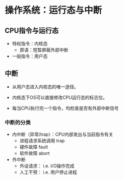 # 操作系统：运行态与中断	

## CPU指令与运行态

- 特权指令：内核态
  - 原语：短暂屏蔽外部中断
- 一般指令：用户态

## 中断

- 从用户态进入内核态的唯一途径。

- 内核态下OS可以直接修改CPU运行态的标志位。
- 每当CPU执行完一个指令，均检查是否有外部中断信号

### 中断的分类

- 内中断（异常/trap）：CPU内部发出与当前指令有关
  - 进程请求系统调用 trap
  - 硬件故障 fault
  - 软件故障 abort
- 外中断
  - 外设请求： i.e. I/O操作完成
  - 人工干预： i.e. 用户停止进程
